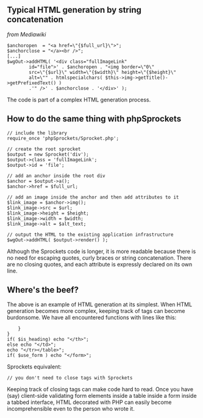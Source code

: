 ## Typical HTML generation by string concatenation ##
_from Mediawiki_

```
$anchoropen  = "<a href=\"{$full_url}\">";
$anchorclose = "</a><br />";
[...]
$wgOut->addHTML( '<div class="fullImageLink" 
        id="file">' . $anchoropen . "<img border=\"0\" 
        src=\"{$url}\" width=\"{$width}\" height=\"{$height}\"
        alt=\"" . htmlspecialchars( $this->img->getTitle()->getPrefixedText() )
        .'" />' . $anchorclose . '</div>' );
```

The code is part of a complex HTML generation process.

## How to do the same thing with phpSprockets ##

```
// include the library
require_once 'phpSprockets/Sprocket.php';

// create the root sprocket
$output = new Sprocket('div');
$output->class = 'fullImageLink';
$output->id = 'file';

// add an anchor inside the root div
$anchor = $output->a();
$anchor->href = $full_url;

// add an image inside the anchor and then add attributes to it
$link_image = $anchor->img();
$link_image->src = $url;
$link_image->height = $height;
$link_image->width = $width;
$link_image->alt = $alt_text;

// output the HTML to the existing application infrastructure
$wgOut->addHTML( $output->render() );
```

Although the Sprockets code is longer, it is more readable because there is no need for escaping quotes, curly braces or string concatenation. There are no closing quotes, and each attribute is expressly declared on its own line.

## Where's the beef? ##

The above is an example of HTML generation at its simplest. When HTML generation becomes more complex, keeping track of tags can become burdonsome. We have all encountered functions with lines like this:

```
    }
}
if( $is_heading) echo "</th>";
else echo "</td>";
echo "</tr></table>";
if( $use_form ) echo "</form>";
```

Sprockets equivalent:

```
// you don't need to close tags with Sprockets
```

Keeping track of closing tags can make code hard to read. Once you have (say) client-side validating form elements inside a table inside a form inside a tabbed interface, HTML decorated with PHP can easily become incomprehensible even to the person who wrote it.